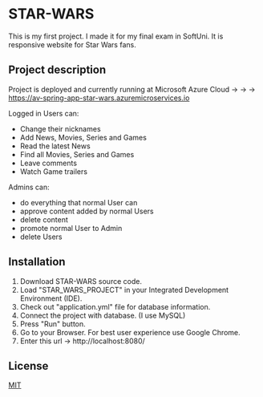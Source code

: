 # STAR-WARS


This is my first project. I made it for my final exam in SoftUni. It is responsive website for Star Wars fans.

## Project description
Project is deployed and currently running at Microsoft Azure Cloud -> -> ->
https://av-spring-app-star-wars.azuremicroservices.io

Logged in Users can:
- Change their nicknames
- Add News, Movies, Series and Games
- Read the latest News
- Find all Movies, Series and Games
- Leave comments
- Watch Game trailers

Admins can:
- do everything that normal User can
- approve content added by normal Users
- delete content
- promote normal User to Admin
- delete Users

## Installation
1. Download STAR-WARS source code.
2. Load "STAR_WARS_PROJECT" in your Integrated Development Environment (IDE).
3. Check out "application.yml" file for database information.
4. Connect the project with database. (I use MySQL)
5. Press "Run" button.
6. Go to your Browser. For best user experience use Google Chrome.
7. Enter this url -> http://localhost:8080/

## License
[MIT](https://choosealicense.com/licenses/mit/)
